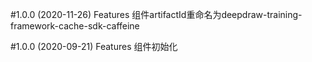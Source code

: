 #1.0.0 (2020-11-26)
Features
组件artifactId重命名为deepdraw-training-framework-cache-sdk-caffeine


#1.0.0 (2020-09-21)
Features
组件初始化
